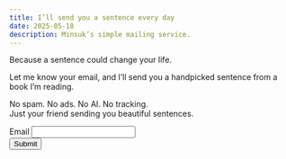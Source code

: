 ```yaml
---
title: I’ll send you a sentence every day
date: 2025-05-18
description: Minsuk’s simple mailing service.
---
```


Because a sentence could change your life.

Let me know your email, and I’ll send you a handpicked sentence from a book I’m reading.

No spam. No ads. No AI. No tracking.\
Just your friend sending you beautiful sentences.

<form action="https://riku.miso.town/submit?user_id=42&label=emails" method="post">

  <div class="field">
    <label for="email">Email </label>
    <input type="email" name="email" id="email" required>
  </div>

  <input type="submit" value="Submit">
</form>

